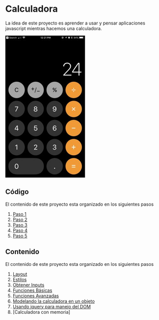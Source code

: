 # Calculadora

La idea de este proyecto es aprender a usar y pensar aplicaciones javascript mientras hacemos una calculadora.

![Calculadora iOS](./docs/assets/calculadora.jpg)

## Código

El contenido de este proyecto esta organizado en los siguientes pasos

1. [Paso 1](./paso-1)
2. [Paso 2](./paso-2)
2. [Paso 3](./paso-3) 
3. [Paso 4](./paso-4)
4. [Paso 5](./paso-5)
   
## Contenido

El contenido de este proyecto esta organizado en los siguientes pasos

1. [Layout](./docs/00-layout.md)
2. [Estilos](./docs/01-estilos.md)
3. [Obtener Inputs](./docs/02-obtener-inputs.md)
4. [Funciones Básicas](./docs/03-funciones-basicas.md)
5. [Funciones Avanzadas](./docs/04-funciones-avanzadas.md)
6. [Modelando la calculadora en un objeto](./docs/05-objetos.md)
7. [Usando jquery para manejo del DOM](./docs/06-jquery.md)
8. [Calculadora con memoria]